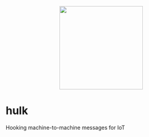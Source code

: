 <p align="center">
  <img src="https://upload.wikimedia.org/wikipedia/commons/thumb/5/57/The-incredible-hulk-logo.svg/2000px-The-incredible-hulk-logo.svg.png" height="220px">
</p>

# hulk

Hooking machine-to-machine messages for IoT
